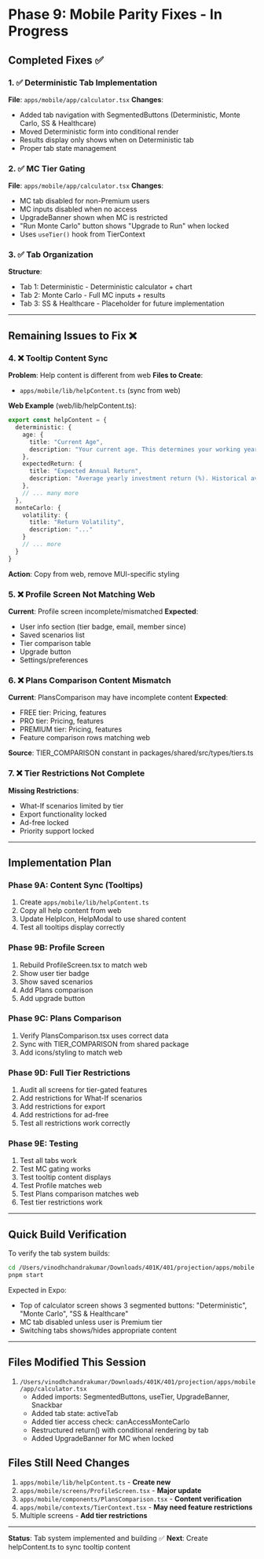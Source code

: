 # Phase 9: Mobile Parity Fixes - In Progress

## Completed Fixes ✅

### 1. ✅ Deterministic Tab Implementation
**File**: `apps/mobile/app/calculator.tsx`
**Changes**:
- Added tab navigation with SegmentedButtons (Deterministic, Monte Carlo, SS & Healthcare)
- Moved Deterministic form into conditional render
- Results display only shows when on Deterministic tab
- Proper tab state management

### 2. ✅ MC Tier Gating
**File**: `apps/mobile/app/calculator.tsx`
**Changes**:
- MC tab disabled for non-Premium users
- MC inputs disabled when no access
- UpgradeBanner shown when MC is restricted
- "Run Monte Carlo" button shows "Upgrade to Run" when locked
- Uses `useTier()` hook from TierContext

### 3. ✅ Tab Organization
**Structure**:
- Tab 1: Deterministic - Deterministic calculator + chart
- Tab 2: Monte Carlo - Full MC inputs + results
- Tab 3: SS & Healthcare - Placeholder for future implementation

---

## Remaining Issues to Fix ❌

### 4. ❌ Tooltip Content Sync
**Problem**: Help content is different from web
**Files to Create**:
- `apps/mobile/lib/helpContent.ts` (sync from web)

**Web Example** (web/lib/helpContent.ts):
```typescript
export const helpContent = {
  deterministic: {
    age: {
      title: "Current Age",
      description: "Your current age. This determines your working years and timeline to retirement."
    },
    expectedReturn: {
      title: "Expected Annual Return",
      description: "Average yearly investment return (%). Historical average is 7-8% for stocks, 3-4% for bonds."
    },
    // ... many more
  },
  monteCarlo: {
    volatility: {
      title: "Return Volatility",
      description: "..."
    }
    // ... more
  }
}
```

**Action**: Copy from web, remove MUI-specific styling

### 5. ❌ Profile Screen Not Matching Web
**Current**: Profile screen incomplete/mismatched
**Expected**:
- User info section (tier badge, email, member since)
- Saved scenarios list
- Tier comparison table
- Upgrade button
- Settings/preferences

### 6. ❌ Plans Comparison Content Mismatch
**Current**: PlansComparison may have incomplete content
**Expected**:
- FREE tier: Pricing, features
- PRO tier: Pricing, features
- PREMIUM tier: Pricing, features
- Feature comparison rows matching web

**Source**: TIER_COMPARISON constant in packages/shared/src/types/tiers.ts

### 7. ❌ Tier Restrictions Not Complete
**Missing Restrictions**:
- What-If scenarios limited by tier
- Export functionality locked
- Ad-free locked
- Priority support locked

---

## Implementation Plan

### Phase 9A: Content Sync (Tooltips)
1. Create `apps/mobile/lib/helpContent.ts`
2. Copy all help content from web
3. Update HelpIcon, HelpModal to use shared content
4. Test all tooltips display correctly

### Phase 9B: Profile Screen
1. Rebuild ProfileScreen.tsx to match web
2. Show user tier badge
3. Show saved scenarios
4. Add Plans comparison
5. Add upgrade button

### Phase 9C: Plans Comparison
1. Verify PlansComparison.tsx uses correct data
2. Sync with TIER_COMPARISON from shared package
3. Add icons/styling to match web

### Phase 9D: Full Tier Restrictions
1. Audit all screens for tier-gated features
2. Add restrictions for What-If scenarios
3. Add restrictions for export
4. Add restrictions for ad-free
5. Test all restrictions work correctly

### Phase 9E: Testing
1. Test all tabs work
2. Test MC gating works
3. Test tooltip content displays
4. Test Profile matches web
5. Test Plans comparison matches web
6. Test tier restrictions work

---

## Quick Build Verification

To verify the tab system builds:
```bash
cd /Users/vinodhchandrakumar/Downloads/401K/401/projection/apps/mobile
pnpm start
```

Expected in Expo:
- Top of calculator screen shows 3 segmented buttons: "Deterministic", "Monte Carlo", "SS & Healthcare"
- MC tab disabled unless user is Premium tier
- Switching tabs shows/hides appropriate content

---

## Files Modified This Session

1. `/Users/vinodhchandrakumar/Downloads/401K/401/projection/apps/mobile/app/calculator.tsx`
   - Added imports: SegmentedButtons, useTier, UpgradeBanner, Snackbar
   - Added tab state: activeTab
   - Added tier access check: canAccessMonteCarlo
   - Restructured return() with conditional rendering by tab
   - Added UpgradeBanner for MC when locked

## Files Still Need Changes

1. `apps/mobile/lib/helpContent.ts` - **Create new**
2. `apps/mobile/screens/ProfileScreen.tsx` - **Major update**
3. `apps/mobile/components/PlansComparison.tsx` - **Content verification**
4. `apps/mobile/contexts/TierContext.tsx` - **May need feature restrictions**
5. Multiple screens - **Add tier restrictions**

---

**Status**: Tab system implemented and building ✅
**Next**: Create helpContent.ts to sync tooltip content
